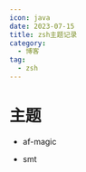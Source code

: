 ```yaml
---
icon: java
date: 2023-07-15
title: zsh主题记录
category:
  - 博客
tag:
  - zsh
---
```



# 主题

- af-magic

- smt